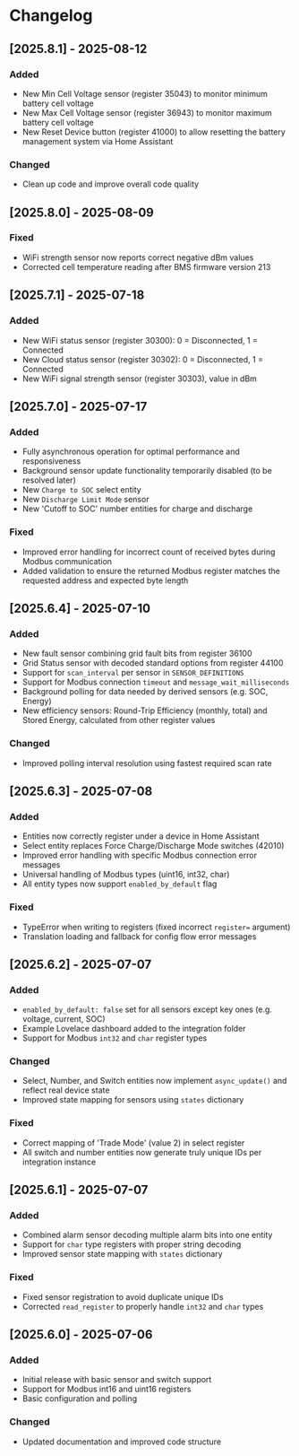 # Changelog

## [2025.8.1] - 2025-08-12

### Added
- New Min Cell Voltage sensor (register 35043) to monitor minimum battery cell voltage
- New Max Cell Voltage sensor (register 36943) to monitor maximum battery cell voltage
- New Reset Device button (register 41000) to allow resetting the battery management system via Home Assistant

### Changed
- Clean up code and improve overall code quality

## [2025.8.0] - 2025-08-09

### Fixed
- WiFi strength sensor now reports correct negative dBm values
- Corrected cell temperature reading after BMS firmware version 213

## [2025.7.1] - 2025-07-18

### Added
- New WiFi status sensor (register 30300): 0 = Disconnected, 1 = Connected
- New Cloud status sensor (register 30302): 0 = Disconnected, 1 = Connected
- New WiFi signal strength sensor (register 30303), value in dBm

## [2025.7.0] - 2025-07-17

### Added
- Fully asynchronous operation for optimal performance and responsiveness
- Background sensor update functionality temporarily disabled (to be resolved later)
- New `Charge to SOC` select entity  
- New `Discharge Limit Mode` sensor
- New 'Cutoff to SOC' number entities for charge and discharge

### Fixed
- Improved error handling for incorrect count of received bytes during Modbus communication
- Added validation to ensure the returned Modbus register matches the requested address and expected byte length

## [2025.6.4] - 2025-07-10

### Added
- New fault sensor combining grid fault bits from register 36100
- Grid Status sensor with decoded standard options from register 44100
- Support for `scan_interval` per sensor in `SENSOR_DEFINITIONS`
- Support for Modbus connection `timeout` and `message_wait_milliseconds` 
- Background polling for data needed by derived sensors (e.g. SOC, Energy)
- New efficiency sensors: Round-Trip Efficiency (monthly, total) and Stored Energy, calculated from other register values

### Changed
- Improved polling interval resolution using fastest required scan rate

## [2025.6.3] - 2025-07-08

### Added
- Entities now correctly register under a device in Home Assistant
- Select entity replaces Force Charge/Discharge Mode switches (42010)
- Improved error handling with specific Modbus connection error messages
- Universal handling of Modbus types (uint16, int32, char)
- All entity types now support `enabled_by_default` flag

### Fixed
- TypeError when writing to registers (fixed incorrect `register=` argument)
- Translation loading and fallback for config flow error messages

## [2025.6.2] - 2025-07-07
### Added
- `enabled_by_default: false` set for all sensors except key ones (e.g. voltage, current, SOC)
- Example Lovelace dashboard added to the integration folder
- Support for Modbus `int32` and `char` register types

### Changed
- Select, Number, and Switch entities now implement `async_update()` and reflect real device state
- Improved state mapping for sensors using `states` dictionary

### Fixed
- Correct mapping of 'Trade Mode' (value 2) in select register
- All switch and number entities now generate truly unique IDs per integration instance

## [2025.6.1] - 2025-07-07
### Added
- Combined alarm sensor decoding multiple alarm bits into one entity
- Support for `char` type registers with proper string decoding
- Improved sensor state mapping with `states` dictionary

### Fixed
- Fixed sensor registration to avoid duplicate unique IDs
- Corrected `read_register` to properly handle `int32` and `char` types

## [2025.6.0] - 2025-07-06
### Added
- Initial release with basic sensor and switch support
- Support for Modbus int16 and uint16 registers
- Basic configuration and polling

### Changed
- Updated documentation and improved code structure